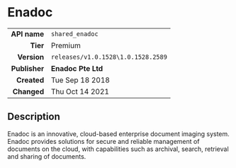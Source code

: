 # Enadoc
| | |
|-:|-|
|**API name**|`shared_enadoc`|
|**Tier**|Premium|
|**Version**|`releases/v1.0.1528\1.0.1528.2589`|
|**Publisher**|**Enadoc Pte Ltd**|
|**Created**|Tue Sep 18 2018|
|**Changed**|Thu Oct 14 2021|

## Description
Enadoc is an innovative, cloud-based enterprise document imaging system. Enadoc provides solutions for secure and reliable management of documents on the cloud, with capabilities such as archival, search, retrieval and sharing of documents.
